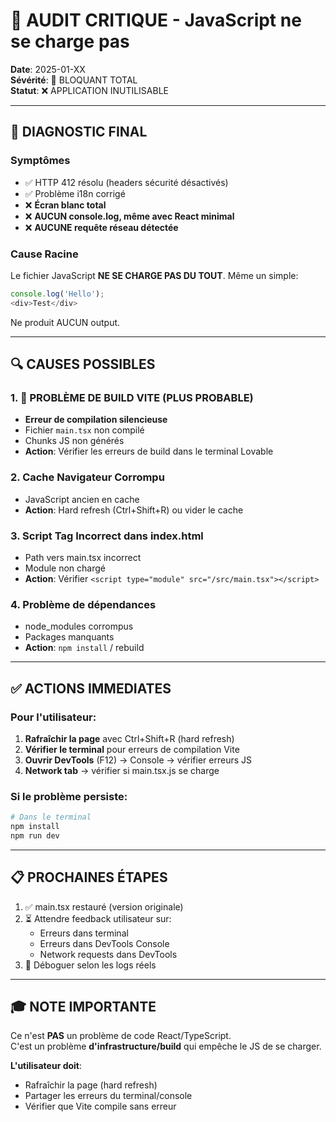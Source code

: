 # 🔴 AUDIT CRITIQUE - JavaScript ne se charge pas

**Date**: 2025-01-XX  
**Sévérité**: 🔴 BLOQUANT TOTAL  
**Statut**: ❌ APPLICATION INUTILISABLE

---

## 🎯 DIAGNOSTIC FINAL

### Symptômes
- ✅ HTTP 412 résolu (headers sécurité désactivés)
- ✅ Problème i18n corrigé
- ❌ **Écran blanc total**
- ❌ **AUCUN console.log, même avec React minimal**
- ❌ **AUCUNE requête réseau détectée**

### Cause Racine
Le fichier JavaScript **NE SE CHARGE PAS DU TOUT**. Même un simple:
```typescript
console.log('Hello');
<div>Test</div>
```

Ne produit AUCUN output.

---

## 🔍 CAUSES POSSIBLES

### 1. 🎯 PROBLÈME DE BUILD VITE (PLUS PROBABLE)
- **Erreur de compilation silencieuse**
- Fichier `main.tsx` non compilé
- Chunks JS non générés
- **Action**: Vérifier les erreurs de build dans le terminal Lovable

### 2. Cache Navigateur Corrompu
- JavaScript ancien en cache
- **Action**: Hard refresh (Ctrl+Shift+R) ou vider le cache

### 3. Script Tag Incorrect dans index.html
- Path vers main.tsx incorrect
- Module non chargé
- **Action**: Vérifier `<script type="module" src="/src/main.tsx"></script>`

### 4. Problème de dépendances
- node_modules corrompus
- Packages manquants
- **Action**: `npm install` / rebuild

---

## ✅ ACTIONS IMMEDIATES

### Pour l'utilisateur:
1. **Rafraîchir la page** avec Ctrl+Shift+R (hard refresh)
2. **Vérifier le terminal** pour erreurs de compilation Vite
3. **Ouvrir DevTools** (F12) → Console → vérifier erreurs JS
4. **Network tab** → vérifier si main.tsx.js se charge

### Si le problème persiste:
```bash
# Dans le terminal
npm install
npm run dev
```

---

## 📋 PROCHAINES ÉTAPES

1. ✅ main.tsx restauré (version originale)
2. ⏳ Attendre feedback utilisateur sur:
   - Erreurs dans terminal
   - Erreurs dans DevTools Console
   - Network requests dans DevTools
3. 🔧 Déboguer selon les logs réels

---

## 🎓 NOTE IMPORTANTE

Ce n'est **PAS** un problème de code React/TypeScript.  
C'est un problème **d'infrastructure/build** qui empêche le JS de se charger.

**L'utilisateur doit**:
- Rafraîchir la page (hard refresh)
- Partager les erreurs du terminal/console
- Vérifier que Vite compile sans erreur
